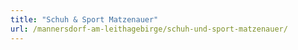 ```yaml
---
title: "Schuh & Sport Matzenauer"
url: /mannersdorf-am-leithagebirge/schuh-und-sport-matzenauer/
---
```

